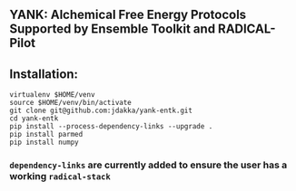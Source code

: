 
## YANK: Alchemical Free Energy Protocols Supported by Ensemble Toolkit and RADICAL-Pilot

## Installation: 
```
virtualenv $HOME/venv
source $HOME/venv/bin/activate
git clone git@github.com:jdakka/yank-entk.git
cd yank-entk
pip install --process-dependency-links --upgrade . 
pip install parmed
pip install numpy
```
### `dependency-links` are currently added to ensure the user has a working `radical-stack`


